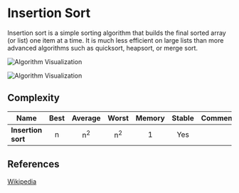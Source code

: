# Insertion Sort

Insertion sort is a simple sorting algorithm that builds
the final sorted array (or list) one item at a time.
It is much less efficient on large lists than more
advanced algorithms such as quicksort, heapsort, or merge
sort.

![Algorithm Visualization](https://upload.wikimedia.org/wikipedia/commons/4/42/Insertion_sort.gif)

![Algorithm Visualization](https://upload.wikimedia.org/wikipedia/commons/0/0f/Insertion-sort-example-300px.gif)

## Complexity

| Name               | Best |    Average    |     Worst     | Memory | Stable | Comments |
| ------------------ | :--: | :-----------: | :-----------: | :----: | :----: | :------- |
| **Insertion sort** |  n   | n<sup>2</sup> | n<sup>2</sup> |   1    |  Yes   |          |

## References

[Wikipedia](https://en.wikipedia.org/wiki/Insertion_sort)
